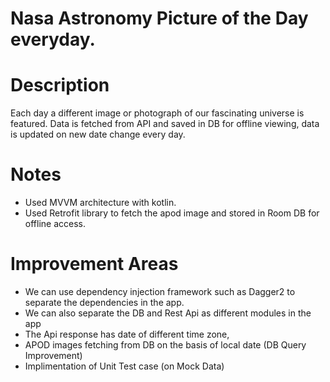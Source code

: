 # Nasa Astronomy Picture of the Day everyday.
# Description
Each day a different image or photograph of our fascinating universe is featured.
Data is fetched from API and saved in DB for offline viewing, data is updated on new date change every day.
# Notes  
* Used MVVM architecture with kotlin.
* Used Retrofit library to fetch the apod image and stored in Room DB for offline access.
# Improvement Areas
* We can use dependency injection framework such as Dagger2 to separate the dependencies in the app.
* We can also separate the DB and Rest Api as different modules in the app
* The Api response has date of different time zone, 
* APOD images fetching from DB on the basis of local date (DB Query Improvement)
* Implimentation of Unit Test case (on Mock Data)
